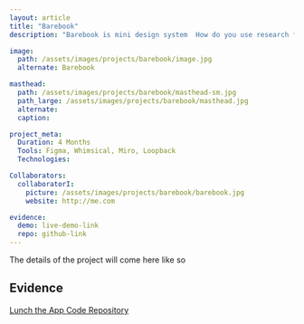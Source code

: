 ```yaml
---
layout: article
title: "Barebook"
description: "Barebook is mini design system  How do you use research findings to make it easy for people to quickly know how much to pay when travelling"

image:
  path: /assets/images/projects/barebook/image.jpg
  alternate: Barebook

masthead:
  path: /assets/images/projects/barebook/masthead-sm.jpg
  path_large: /assets/images/projects/barebook/masthead.jpg
  alternate:
  caption:

project_meta:
  Duration: 4 Months
  Tools: Figma, Whimsical, Miro, Loopback
  Technologies: 

Collaborators:
  collaboratorI:
    picture: /assets/images/projects/barebook/barebook.jpg
    website: http://me.com

evidence:
  demo: live-demo-link
  repo: github-link
---
```


The details of the project will come here like so



<h2>
  Evidence
</h2>

<div class="ut-dp-inline ut-gap-top-size-small">
  <a href="{{ page.evidence.demo }}" class="cp-button cp-button--secondary">
    Lunch the App
  </a>
  <a href="{{ page.evidence.repo }}" class="cp-button cp-button--secondary">
    Code Repository
  </a>
</div>